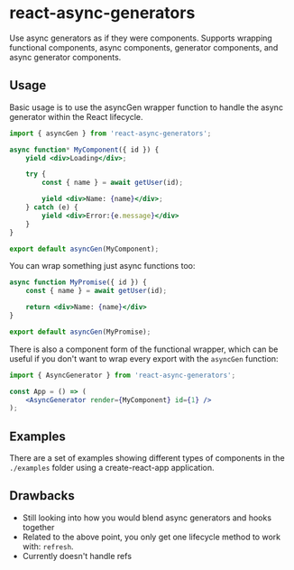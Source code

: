 # react-async-generators

Use async generators as if they were components. Supports wrapping functional components,
async components, generator components, and async generator components.

## Usage

Basic usage is to use the asyncGen wrapper function to handle the async generator
within the React lifecycle.

```jsx
import { asyncGen } from 'react-async-generators';

async function* MyComponent({ id }) {
    yield <div>Loading</div>;

    try {
        const { name } = await getUser(id);

        yield <div>Name: {name}</div>;
    } catch (e) {
        yield <div>Error:{e.message}</div>
    }
}

export default asyncGen(MyComponent);
```

You can wrap something just async functions too:

```jsx
async function MyPromise({ id }) {
    const { name } = await getUser(id);

    return <div>Name: {name}</div>
}

export default asyncGen(MyPromise);
```

There is also a component form of the functional wrapper, which can be useful
if you don't want to wrap every export with the `asyncGen` function:

```jsx
import { AsyncGenerator } from 'react-async-generators';

const App = () => (
    <AsyncGenerator render={MyComponent} id={1} />
);
```

## Examples

There are a set of examples showing different types of components in the `./examples` folder
using a create-react-app application.

## Drawbacks

* Still looking into how you would blend async generators and hooks together
* Related to the above point, you only get one lifecycle method to work with: `refresh`.
* Currently doesn't handle refs
